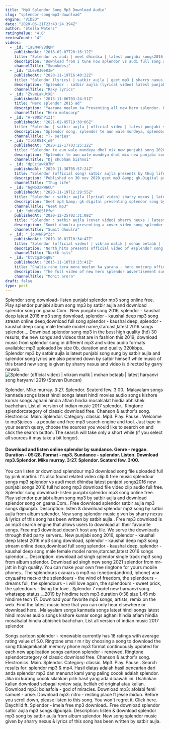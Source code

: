```yaml
---
title: "Mp3 Splendor Song Mp3 Download Audio"
slug: "splendor-song-mp3-download"
engine: "VIDEO"
date: "2020-06-21T23:43:24.394Z"
author: "Stella Waters"
ratingValue: "4.6"
reviewCount: "4"
videos:
  - _id: "IaEM4FV8dQM"
    publishedAt: "2016-02-07T20:16:12Z"
    title: "Splendor vs audi | meet dhindsa | latest punjabi songs2016 | new punjabi songs 2016 | full hd"
    description: "Download from i tune now splendor vs audi full song singer - meet dhindsa"
    channelTitle: "Swankdesi"
  - _id: "xLevRJ0eR3w"
    publishedAt: "2020-11-19T16:40:22Z"
    title: "Splendor (lyrics) | satbir aujla | geet mp3 | sharry naxus | raky lyrics"
    description: "Splendor : satbir aujla (lyrical video) latest punjabi songs 2020 | geet mp3 song : splendor singer : satbir aujla lyrics : satbir aujla composer : satbir aujla"
    channelTitle: "Raky lyrics"
  - _id: "ZVvmLakUtXE"
    publishedAt: "2015-11-06T03:24:51Z"
    title: "Hero splendor 2015 ad"
    description: "Yaarana meelon ka Presenting all new hero splendor. Know more - ."
    channelTitle: "Hero motocorp"
  - _id: "A-Y085hP1zI"
    publishedAt: "2021-02-05T19:30:06Z"
    title: "Splendor | satbir aujla | official video | latest punjabi songs 2021 | new punjabi song 2021"
    description: "Splendor song, splendor te aun wale mundeya, splendor song video, splendor satbir aujla, splendor satbir aujla song, splendor satbir aujla video, satbir aujla"
    channelTitle: "T- series"
  - _id: "IlGtR5IK_n0"
    publishedAt: "2020-12-17T03:25:22Z"
    title: "Splendor te aun wale mundeya dhol mix new punjabi song 2020 dj remix punjabi dj song punjabi gana"
    description: "Splendor te aun wale mundeya dhol mix new punjabi song 2020 dj remix punjabi dj song punjabi gana mp3 download"
    channelTitle: "Dj shubham bishnoi"
  - _id: "dpCcjawk87M"
    publishedAt: "2020-11-30T05:57:24Z"
    title: "Splendor (official song) satbir aujla presents by thug life"
    description: "Published on 30 nov 2020 geet mp3 &amp; gk.Digital presents satbir aujla&#39;s debut album sardari and this is first song of the album, song name splendor"
    channelTitle: "Thug life"
  - _id: "6gMo3zkW6CU"
    publishedAt: "2020-11-19T12:29:55Z"
    title: "Splendor : satbir aujla (lyrical video) sharry nexus | latest punjabi songs 2020 | geet mp3"
    description: "Geet mp3 &amp; gk digital presenting splendor song by satbir aujla make sure you will like it and spread it as much as you can. Subscribe to our channel for"
    channelTitle: "Geet mp3"
  - _id: "xhHd385lPfw"
    publishedAt: "2020-12-25T02:31:08Z"
    title: "Splendor : satbir aujla (cover video) sharry neuxs | latest punjabi songs 2020 | sumit dhoulra"
    description: "Sumit dhoulra presenting a cover video song splendor by satbir aujla music sharry nexus video credit staring :- sumit dhoulra , neha beniwal , aarti saini"
    channelTitle: "Sumit dhoulra"
  - _id: "_jcUvNR9YZc"
    publishedAt: "2019-10-01T10:34:47Z"
    title: "Splendor (official video) | vikram malik | mohan betaab | latest haryanvi song haryanvi 2019"
    description: "North_hits presents official video of #splendor song in beautiful voice of #vikram_malik, music by musix lab (aditya rohilla) and direction &amp; lyrics by"
    channelTitle: "North hits"
  - _id: "ktVCg3Hoq8E"
    publishedAt: "2015-11-10T18:23:41Z"
    title: "Chalta rahe tera mera meelon ka yarana - hero motcorp official splendor ad full video- ankit tiwari"
    description: "The full video of new hero splendor advertisement sung by ankit tiwari. Here are the lyrics marzi meri chalti tujhse raahein meri sajti tujhse tu hai toh main hun"
    channelTitle: "Mohit arora"
draft: false
type: post
---
```


Splendor song download- listen punjabi splendor mp3 song online free. Play splendor punjabi album song mp3 by satbir aujla and download splendor song on gaana.Com.. New punjabi song 2016, splendor - kaushal deep latest 2016 mp3 song download, splendor - kaushal deep mp3 song stream online deep,download full song splendor - kaushal deep, splendor - kaushal deep song male female model name,starcast,latest 2016 songs splendor.... Download splendor song mp3 in the best high quality (hd) 30 results, the new songs and videos that are in fashion this 2019, download music from splendor song in different mp3 and video audio formats available; mp3 uploaded by size 0b, duration and quality 320kbps.. Splendor mp3 by satbir aujla is latest punjabi song sung by satbir aujla and splendor song lyrics are also penned down by satbir himself while music of this brand new song is given by sharry nexus and video is directed by garry nawab.
![Splendor (official video) | vikram malik | mohan betaab | latest haryanvi song haryanvi 2019 (Steven Duncan)](https://i.ytimg.com/vi/_jcUvNR9YZc/hqdefault.jpg "Splendor (official video) | vikram malik | mohan betaab | latest haryanvi song haryanvi 2019 (Paul Price)")

Splendor. Mike murray. 3:27. Splendor. Scaterd few. 3:00.. Malayalam songs kannada songs latest hindi songs latest hindi movies audio songs kishore kumar songs aghani hindia aflam hindia mosalsalat hindia abhishek bachchan. List all version of indian music 2017 splendor.. Ringtone splendorcategory of classic download free. Chanson &amp; author&#39;s song. Electronics. Main. Splendor. Category: classic. Mp3. Play. Pause.. Welcome to mp3juices - a popular and free mp3 search engine and tool. Just type in your search query, choose the sources you would like to search on and click the search button. The search will take only a short while (if you select all sources it may take a bit longer).
<!--inArticleAds-->

<!--galleryOne-->

#### Download and listen online splendor by sundance. Genre - reggae. Duration - 05:28. Format - mp3. Sundance - splendor. Listen. Download mp3.Splendor. Mike murray. 3:27. Splendor. Scaterd few. 3:00.
<!--inArticleAds-->

<!--galleryTwo-->

You can listen or download splendour mp3 download song file uploaded full by pink martini. It&#39;s also found related video clip &amp; free music splendour songs mp3 splendor vs audi meet dhindsa latest punjabi songs2016 new punjabi songs 2016 full hd song mp3 download file video clip audio full free. Splendor song download- listen punjabi splendor mp3 song online free. Play splendor punjabi album song mp3 by satbir aujla and download splendor song on gaana.Com.. Free download splendor satbir aujla mp3 songs djpunjab. Description: listen &amp; download splendor mp3 song by satbir aujla from album splendor. New song splendor music given by sharry nexus &amp; lyrics of this song has been written by satbir aujla.. Free mp3 download is an mp3 search engine that allows users to download all their favourite songs. Free mp3 download doesn&#39;t host any file. We serve the downloads through third party servers.. New punjabi song 2016, splendor - kaushal deep latest 2016 mp3 song download, splendor - kaushal deep mp3 song stream online deep,download full song splendor - kaushal deep, splendor - kaushal deep song male female model name,starcast,latest 2016 songs splendor.... Description: download ad singh splendor single track mp3 song from album splendor. Download ad singh new song 2021 splendor from mr-jatt in high quality. You can make your own free ringtone for yours mobile phones.. The splendours скачать в mp3 на телефон(android, iphone) или слушайте песню the splendours - the wind of freedom, the splendours - dreams full, the splendours - i will love again, the splendours - sweet prick, the splendours - living for love.. Splendor 7 model new haryanvi song whatsapp status __2019 by hindime tech mp3 duration 0:38 size 1.45 mb  hindime tech 17. Download your favorite mp3 songs, artists, remix on the web. Find the latest music here that you can only hear elsewhere or download here.. Malayalam songs kannada songs latest hindi songs latest hindi movies audio songs kishore kumar songs aghani hindia aflam hindia mosalsalat hindia abhishek bachchan. List all version of indian music 2017 splendor.
<!--galleryThree-->

Songs cartoon splendor - renewable currently has 18 ratings with average rating value of 5.0. Ringtone sms r m r by choosing a song to download the song ttbaiqamkanah memory phone mp3 format continuously updated for each new application songs cartoon splendor - renewed. Ringtone splendorcategory of classic download free. Chanson &amp; author&#39;s song. Electronics. Main. Splendor. Category: classic. Mp3. Play. Pause.. Search results for: splendor mp3 &amp; mp4. Hasil diatas adalah hasil pencarian dari anda splendor mp3 dan menurut kami yang paling cocok adalah splendor. Jika ini kurang cocok silahkan pilih hasil yang ada dibawah ini. Usahakan kalian download sebagai review saja, belilah cd original atau kalian. Download mp3: bolaafola - god of miracles. Download mp3: afolabi femi samuel - arise. Download mp3: nitro - resting place ft jesse ibidun. Before you scroll down, please listen to this song. You won&#39;t regret it. Click here. Daychild ft. Splendor - imela free mp3 download.. Free download splendor satbir aujla mp3 songs djpunjab. Description: listen &amp; download splendor mp3 song by satbir aujla from album splendor. New song splendor music given by sharry nexus &amp; lyrics of this song has been written by satbir aujla.